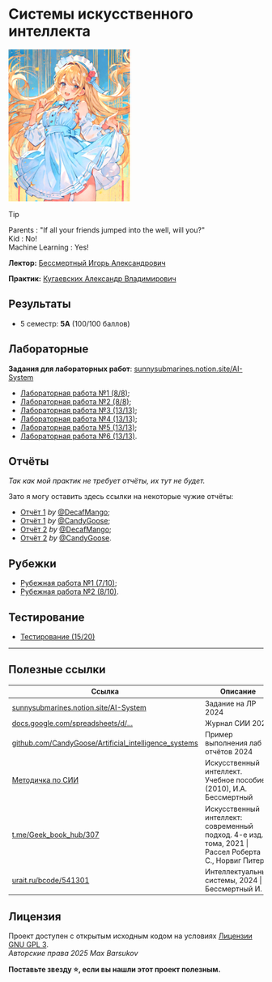 # Системы искусственного интеллекта

<img alt="ai-animated-anime-girl" src="https://github.com/maxbarsukov/itmo/blob/master/.docs/ai-animated.gif" width="240">

> [!TIP]
> Parents : "If all your friends jumped into the well, will you?" \
> Kid : No! \
> Machine Learning : Yes!

**Лектор:** [Бессмертный Игорь Александрович](https://my.itmo.ru/persons/106013)

**Практик:** [Кугаевских Александр Владимирович](https://my.itmo.ru/persons/360609)

## Результаты

- 5 семестр: **5А** (100/100 баллов)

## Лабораторные

**Задания для лабораторных работ**: [sunnysubmarines.notion.site/AI-System](https://sunnysubmarines.notion.site/AI-System-a559a46cddc44363bdf27b77e10b7d85#e81ed3e5bc1f4131846acb4e13b1c64a)

- [Лабораторная работа №1 (8/8)](./лабораторные/lab1/);
- [Лабораторная работа №2 (8/8)](./лабораторные/lab2/);
- [Лабораторная работа №3 (13/13)](./лабораторные/lab3/);
- [Лабораторная работа №4 (13/13)](./лабораторные/lab4/);
- [Лабораторная работа №5 (13/13)](./лабораторные/lab5/);
- [Лабораторная работа №6 (13/13)](./лабораторные/lab6/).

## Отчёты

*Так как мой практик не требует отчёты, их тут не будет.*

Зато я могу оставить здесь ссылки на некоторые чужие отчёты:

- [Отчёт 1](https://github.com/DecafMangoITMO/ITMO/blob/main/SystemsOfArtificialIntelligence/module_1/README.md) *by* [@DecafMango](https://github.com/DecafMangoITMO);
- [Отчёт 1](https://github.com/CandyGoose/Artificial_intelligence_systems/blob/main/sii_module_1.docx) *by* [@CandyGoose](https://github.com/CandyGoose);
- [Отчёт 2](https://github.com/DecafMangoITMO/ITMO/blob/main/SystemsOfArtificialIntelligence/module_2/README.md) *by* [@DecafMango](https://github.com/DecafMangoITMO);
- [Отчёт 2](https://github.com/CandyGoose/Artificial_intelligence_systems/blob/main/sii_module_2.docx) *by* [@CandyGoose](https://github.com/CandyGoose).

## Рубежки

- [Рубежная работа №1 (7/10)](./рубежки/README.md);
- [Рубежная работа №2 (8/10)](./рубежки/README.md).

## Тестирование

- [Тестирование (15/20)](./тест/README.md)

---

## Полезные ссылки

| Ссылка | Описание |
| --- | --- |
| [sunnysubmarines.notion.site/AI-System](https://sunnysubmarines.notion.site/AI-System-a559a46cddc44363bdf27b77e10b7d85#e81ed3e5bc1f4131846acb4e13b1c64a) | Задание на ЛР 2024 |
| [docs.google.com/spreadsheets/d/...](https://docs.google.com/spreadsheets/d/17Tfrmk77ghD1yD4cIeah7EOpCZVxJMmE-gdLYyEd1Ug/edit?gid=1446492249#gid=1446492249) | Журнал СИИ 2024 |
| [github.com/CandyGoose/Artificial_intelligence_systems](https://github.com/CandyGoose/Artificial_intelligence_systems/) | Пример выполнения лаб + отчётов 2024 |
| [Методичка по СИИ](./материалы/СИИ_Методичка.pdf) | Искусственный интеллект. Учебное пособие (2010), И.А. Бессмертный |
| [t.me/Geek_book_hub/307](https://t.me/Geek_book_hub/307) | Искусственный интеллект: современный подход. 4-е изд. 3 тома, 2021 \| Рассел Роберта С., Норвиг Питер |
| [urait.ru/bcode/541301](https://urait.ru/bcode/541301) | Интеллектуальные системы, 2024 \| Бессмертный И. А. |

## Лицензия <a name="license"></a>

Проект доступен с открытым исходным кодом на условиях [Лицензии GNU GPL 3](https://opensource.org/license/gpl-3-0/). \
*Авторские права 2025 Max Barsukov*

**Поставьте звезду :star:, если вы нашли этот проект полезным.**
